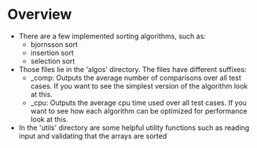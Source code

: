 # Overview

- There are a few implemented sorting algorithms, such as:
  - bjornsson sort
  - insertion sort
  - selection sort
- Those files lie in the 'algos' directory. The files have different suffixes:
  - \_comp: Outputs the average number of comparisons over all test cases. If you want to see the simplest version of the algorithm look at this.
  - \_cpu: Outputs the average cpu time used over all test cases. If you want to see how each algorithm can be optimized for performance look at this.
- In the 'utils' directory are some helpful utility functions such as reading input and validating that the arrays are sorted
